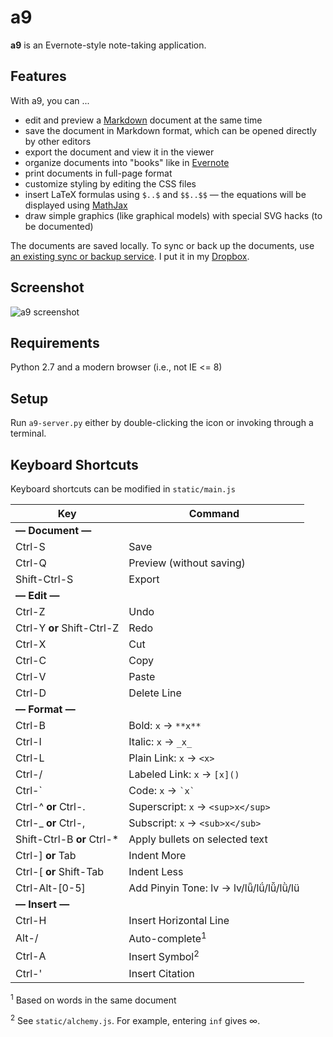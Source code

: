 # a9

**a9** is an Evernote-style note-taking application.

## Features

With a9, you can ...

* edit and preview a [Markdown](http://daringfireball.net/projects/markdown/) document at the same time
* save the document in Markdown format, which can be opened directly by other editors
* export the document and view it in the viewer
* organize documents into "books" like in [Evernote](https://evernote.com/)
* print documents in full-page format
* customize styling by editing the CSS files
* insert LaTeX formulas using `$..$` and `$$..$$` — the equations will be displayed using [MathJax](http://www.mathjax.org/)
* draw simple graphics (like graphical models) with special SVG hacks (to be documented)

The documents are saved locally.
To sync or back up the documents, use [an existing sync or backup service](http://alternativeto.net/category/backup-and-sync/).
I put it in my [Dropbox](https://www.dropbox.com/).

## Screenshot

![a9 screenshot](/../screenshot/static/images/screenshot.png?raw=true "a9 screenshot")

## Requirements

Python 2.7 and a modern browser (i.e., not IE <= 8)

## Setup

Run `a9-server.py` either by double-clicking the icon or invoking through a terminal.

## Keyboard Shortcuts

Keyboard shortcuts can be modified in `static/main.js` 

| Key | Command |
| --- | ------- |
| **— Document —** | |
| Ctrl-S | Save |
| Ctrl-Q | Preview (without saving) |
| Shift-Ctrl-S | Export |
| **— Edit —** | |
| Ctrl-Z | Undo |
| Ctrl-Y **or** Shift-Ctrl-Z | Redo |
| Ctrl-X | Cut |
| Ctrl-C | Copy |
| Ctrl-V | Paste |
| Ctrl-D | Delete Line |
| **— Format —** | |
| Ctrl-B | Bold: `x` → `**x**` |
| Ctrl-I | Italic: `x` → `_x_` |
| Ctrl-L | Plain Link: `x` → `<x>` |
| Ctrl-/ | Labeled Link: `x` → `[x]()` |
| Ctrl-\` | Code: `x` → <code>\`x\`</code> |
| Ctrl-^ **or** Ctrl-. | Superscript: `x` → `<sup>x</sup>` |
| Ctrl-\_ **or** Ctrl-,| Subscript: `x` → `<sub>x</sub>` |
| Shift-Ctrl-B **or** Ctrl-\* | Apply bullets on selected text |
| Ctrl-] **or** Tab | Indent More |
| Ctrl-[ **or** Shift-Tab | Indent Less |
| Ctrl-Alt-[0-5] | Add Pinyin Tone: lv → lv/lǖ/lǘ/lǚ/lǜ/lü |
| **— Insert —** | |
| Ctrl-H | Insert Horizontal Line |
| Alt-/ | Auto-complete<sup>1</sup> |
| Ctrl-A | Insert Symbol<sup>2</sup> |
| Ctrl-' | Insert Citation |

<sup>1</sup> Based on words in the same document

<sup>2</sup> See `static/alchemy.js`. For example, entering `inf` gives ∞.
